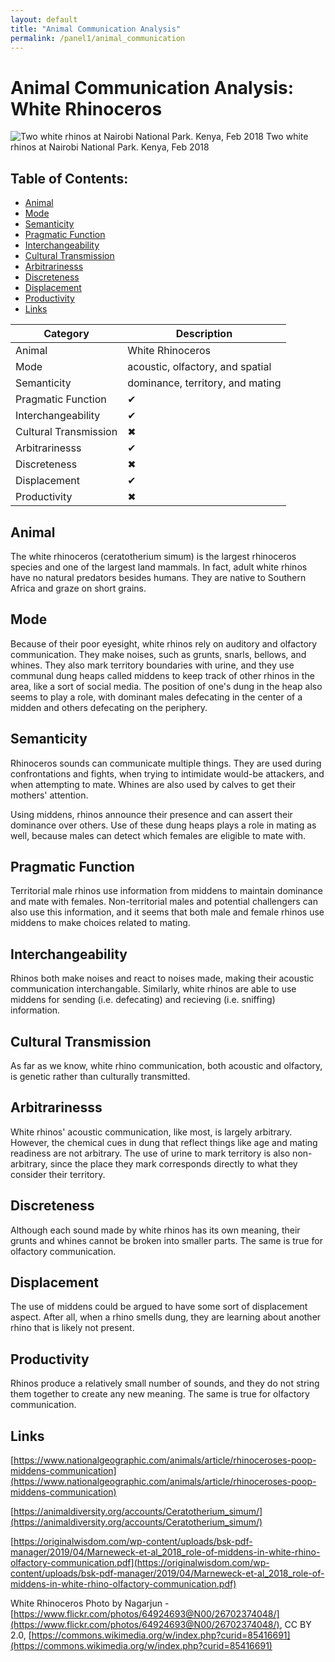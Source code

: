 ```yaml
---
layout: default
title: "Animal Communication Analysis"
permalink: /panel1/animal_communication
---
```



# Animal Communication Analysis: White Rhinoceros


![Two white rhinos at Nairobi National Park. Kenya, Feb 2018](/cel1/white_rhino.jpg "Two white rhinos at Nairobi National Park. Kenya, Feb 2018")
Two white rhinos at Nairobi National Park. Kenya, Feb 2018

## Table of Contents:
* [Animal](#animal)
* [Mode](#mode)
* [Semanticity](#semanticity)
* [Pragmatic Function](#pragmatic-function)
* [Interchangeability](#interchangeability)
* [Cultural Transmission](#cultural-transmission)
* [Arbitrarinesss](#arbitrariness)
* [Discreteness](#discreteness)
* [Displacement](#displacement)
* [Productivity](#productivity)
* [Links](#links)

| Category             | Description |
| -------------------- | ----------- |
|Animal                | White Rhinoceros |
|Mode                  | acoustic, olfactory, and spatial |
|Semanticity           | dominance, territory, and mating |
|Pragmatic Function    | ✔ |
|Interchangeability    | ✔ |
|Cultural Transmission | ✖ |
|Arbitrarinesss        | ✔ |
|Discreteness          | ✖ |
|Displacement          | ✔ |
|Productivity          | ✖ |

## Animal
The white rhinoceros (ceratotherium simum) is the largest rhinoceros species and one of the largest land mammals. In fact, adult white rhinos have no natural predators besides humans. They are native to Southern Africa and graze on short grains.

## Mode
Because of their poor eyesight, white rhinos rely on auditory and olfactory communication. They make noises, such as grunts, snarls, bellows, and whines. They also mark territory boundaries with urine, and they use communal dung heaps called middens to keep track of other rhinos in the area, like a sort of social media. The position of one's dung in the heap also seems to play a role, with dominant males defecating in the center of a midden and others defecating on the periphery.

## Semanticity
Rhinoceros sounds can communicate multiple things. They are used during confrontations and fights, when trying to intimidate would-be attackers, and when attempting to mate. Whines are also used by calves to get their mothers' attention. 

Using middens, rhinos announce their presence and can assert their dominance over others. Use of these dung
heaps plays a role in mating as well, because males can detect which females are eligible to mate with.

## Pragmatic Function
Territorial male rhinos use information from middens to maintain dominance and mate with females. Non-territorial males and potential challengers can also use this information, and it seems that both male and female rhinos use middens to make choices related to mating.

## Interchangeability
Rhinos both make noises and react to noises made, making their acoustic communication interchangable. Similarly, white rhinos are able to use middens for sending (i.e. defecating) and recieving (i.e. sniffing) information.

## Cultural Transmission
As far as we know, white rhino communication, both acoustic and olfactory, is genetic rather than culturally transmitted.

## Arbitrarinesss
White rhinos' acoustic communication, like most, is largely arbitrary. However, the chemical cues in dung that reflect things like age and mating readiness are not arbitrary. The use of urine to mark territory is also non-arbitrary, since the place they mark corresponds directly to what they consider their territory.

## Discreteness
Although each sound made by white rhinos has its own meaning, their grunts and whines cannot be broken into smaller parts. The same is true for olfactory communication.

## Displacement
The use of middens could be argued to have some sort of displacement aspect. After all, when a rhino smells dung, they are learning about another rhino that is likely not present.

## Productivity
Rhinos produce a relatively small number of sounds, and they do not string them together to create any new meaning. The same is true for olfactory communication.

## Links

[https://www.nationalgeographic.com/animals/article/rhinoceroses-poop-middens-communication](https://www.nationalgeographic.com/animals/article/rhinoceroses-poop-middens-communication)

[https://animaldiversity.org/accounts/Ceratotherium_simum/](https://animaldiversity.org/accounts/Ceratotherium_simum/)

[https://originalwisdom.com/wp-content/uploads/bsk-pdf-manager/2019/04/Marneweck-et-al_2018_role-of-middens-in-white-rhino-olfactory-communication.pdf](https://originalwisdom.com/wp-content/uploads/bsk-pdf-manager/2019/04/Marneweck-et-al_2018_role-of-middens-in-white-rhino-olfactory-communication.pdf)

White Rhinoceros Photo by Nagarjun - [https://www.flickr.com/photos/64924693@N00/26702374048/](https://www.flickr.com/photos/64924693@N00/26702374048/), CC BY 2.0, [https://commons.wikimedia.org/w/index.php?curid=85416691](https://commons.wikimedia.org/w/index.php?curid=85416691)
